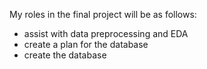 My roles in the final project will be as follows: 
* assist with data preprocessing and EDA
* create a plan for the database
* create the database
